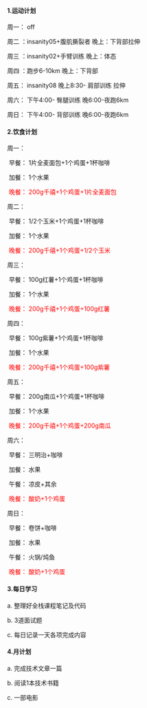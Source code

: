 #### 1.运动计划

周一： off

周二 ：insanity05+腹肌撕裂者			晚上：下背部拉伸

周三 ：insanity02+手臂训练				晚上：体态

周四 ：跑步6-10km							   晚上：下背部

周五： insanity08		    					  晚上8:30- 肩部训练				 拉伸

周六： 												    下午4:00- 臀腿训练				 晚6:00-夜跑6km

周日： 												    下午4:00- 背部训练  			   晚6:00-夜跑6km

#### 2.饮食计划

周一：

​		早餐：		1片全麦面包+1个鸡蛋+1杯咖啡

​		加餐：		1个水果

​		<font color='red'>晚餐：		200g千禧+1个鸡蛋+1片全麦面包</font>

周二：

​		早餐：		1/2个玉米+1个鸡蛋+1杯咖啡

​		加餐：		1个水果

​		<font color='red'>晚餐：		200g千禧+1个鸡蛋+1/2个玉米</font>

周三：

​		早餐：		100g红薯+1个鸡蛋+1杯咖啡

​		加餐：		1个水果

​		<font color='red'>晚餐：		200g千禧+1个鸡蛋+100g红薯</font>

周四：

​		早餐：		100g紫薯+1个鸡蛋+1杯咖啡

​		加餐：		1个水果

​		<font color='red'>晚餐：		200g千禧+1个鸡蛋+100g紫薯</font>

周五：

​		早餐：		200g南瓜+1个鸡蛋+1杯咖啡

​		加餐：		1个水果

​		<font color='red'>晚餐：		200g千禧+1个鸡蛋+200g南瓜</font>

周六：

​		早餐：		三明治+咖啡

​		加餐：		水果

​		午餐：		凉皮+其余

​		<font color='red'>晚餐：		酸奶+1个鸡蛋</font>

周日：

​		早餐：		卷饼+咖啡

​		加餐：		水果

​		午餐：		火锅/炖鱼

​		<font color='red'>晚餐：		酸奶+1个鸡蛋</font>

#### 3.每日学习

a. 整理好全栈课程笔记及代码

b. 3道面试题

c. 每日记录一天各项完成内容

#### 4.月计划

a. 完成技术文章一篇

b. 阅读1本技术书籍

c. 一部电影

